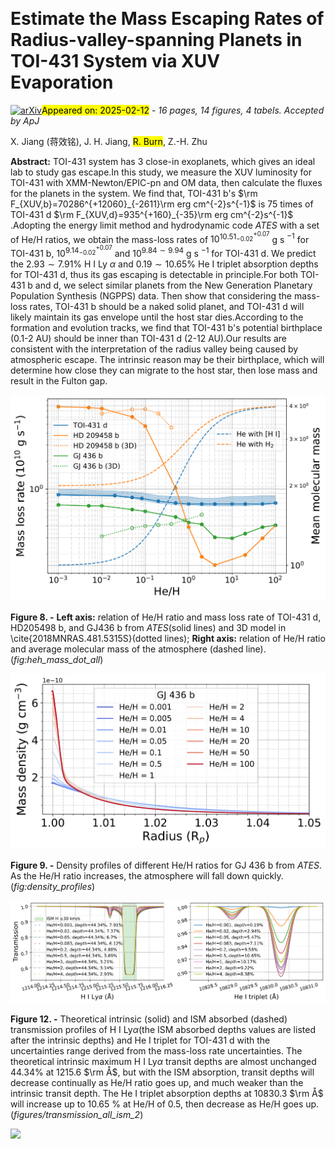 <div class="macros" style="visibility:hidden;">
$\newcommand{\ensuremath}{}$
$\newcommand{\xspace}{}$
$\newcommand{\object}[1]{\texttt{#1}}$
$\newcommand{\farcs}{{.}''}$
$\newcommand{\farcm}{{.}'}$
$\newcommand{\arcsec}{''}$
$\newcommand{\arcmin}{'}$
$\newcommand{\ion}[2]{#1#2}$
$\newcommand{\textsc}[1]{\textrm{#1}}$
$\newcommand{\hl}[1]{\textrm{#1}}$
$\newcommand{\footnote}[1]{}$
$\newcommand{\vdag}{(v)^\dagger}$
$\newcommand$
$\newcommand$</div>



<div id="title">

# Estimate the Mass Escaping Rates of Radius-valley-spanning Planets in TOI-431 System via XUV Evaporation

</div>
<div id="comments">

[![arXiv](https://img.shields.io/badge/arXiv-2502.07294-b31b1b.svg)](https://arxiv.org/abs/2502.07294)<mark>Appeared on: 2025-02-12</mark> -  _16 pages, 14 figures, 4 tabels. Accepted by ApJ_

</div>
<div id="authors">

X. Jiang (蒋效铭), J. H. Jiang, <mark>R. Burn</mark>, Z.-H. Zhu

</div>
<div id="abstract">

**Abstract:** TOI-431 system has 3 close-in exoplanets, which gives an ideal lab to study gas escape.In this study, we measure the XUV luminosity for TOI-431 with XMM-Newton/EPIC-pn and OM data, then calculate the fluxes for the planets in the system. We find that, TOI-431 b's $\rm F_{XUV,b}=70286^{+12060}_{-2611}\rm  erg cm^{-2}s^{-1}$ is 75 times of TOI-431 d $\rm F_{XUV,d}=935^{+160}_{-35}\rm  erg cm^{-2}s^{-1}$ .Adopting the energy limit method and hydrodynamic code $ATES$ with a set of He/H ratios, we obtain the mass-loss rates of $10^{10.51^{+0.07}_{-0.02}}$ g s $^{-1}$ for TOI-431 b, $10^{9.14^{+0.07}_{-0.02}}$ and $10^{9.84\sim 9.94}$ g s $^{-1}$ for TOI-431 d. We predict the $2.93\sim 7.91 \%$ H I Ly $\alpha$ and $0.19\sim 10.65\%$ He I triplet absorption depths for TOI-431 d, thus its gas escaping is detectable in principle.For both TOI-431 b and d, we select similar planets from the New Generation Planetary Population Synthesis (NGPPS) data. Then show that considering the mass-loss rates, TOI-431 b should be a naked solid planet, and TOI-431 d will likely maintain its gas envelope until the host star dies.According to the formation and evolution tracks, we find that TOI-431 b's potential birthplace (0.1-2 AU) should be inner than TOI-431 d (2-12 AU).Our results are consistent with the interpretation of the radius valley being caused by atmospheric escape. The intrinsic reason may be their birthplace, which will determine how close they can migrate to the host star, then lose mass and result in the Fulton gap.

</div>

<div id="div_fig1">

<img src="tmp_2502.07294/./figures/heh_mass_dot_all.png" alt="Fig8" width="100%"/>

**Figure 8. -** **Left axis:** relation of He/H ratio and mass loss rate of TOI-431 d, HD205498 b, and GJ436 b from $ATES$(solid lines) and 3D model in \cite{2018MNRAS.481.5315S}(dotted lines); **Right axis:** relation of He/H ratio and average molecular mass of the atmosphere (dashed line). (*fig:heh_mass_dot_all*)

</div>
<div id="div_fig2">

<img src="tmp_2502.07294/./figures/density_profiles.png" alt="Fig9" width="100%"/>

**Figure 9. -** Density profiles of different He/H ratios for GJ 436 b from $ATES$. As the He/H ratio increases, the atmosphere will fall down quickly. (*fig:density_profiles*)

</div>
<div id="div_fig3">

<img src="tmp_2502.07294/./figures/transmission_all_ism_2.png" alt="Fig12" width="100%"/>

**Figure 12. -** Theoretical intrinsic (solid) and ISM absorbed (dashed) transmission profiles of H I Ly$\alpha$(the ISM absorbed depths values are listed after the intrinsic depths) and He I triplet for TOI-431 d with the uncertainties range derived from the mass-loss rate uncertainties. The theoretical intrinsic maximum H I Ly$\alpha$ transit depths are almost unchanged $44.34\%$ at 1215.6 $\rm Å$, but with the ISM absorption, transit depths will decrease continually as He/H ratio goes up, and much weaker than the intrinsic transit depth. The He I triplet absorption depths at 10830.3 $\rm Å$ will increase up to 10.65 $\%$ at He/H of 0.5, then decrease as He/H goes up. (*figures/transmission_all_ism_2*)

</div><div id="qrcode"><img src=https://api.qrserver.com/v1/create-qr-code/?size=100x100&data="https://arxiv.org/abs/2502.07294"></div>
